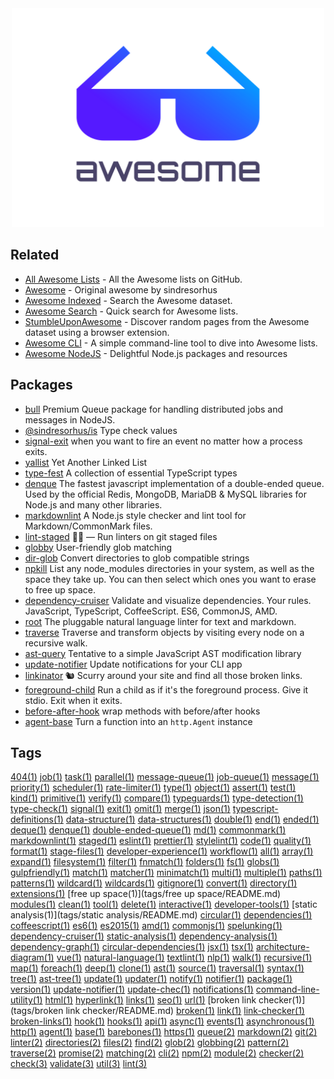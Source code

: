 
<div align="center">
	<img width="500" height="350" src="logo.svg" alt="Awesome">
	<br>
</div>


## Related
- [All Awesome Lists](https://github.com/topics/awesome) - All the Awesome lists on GitHub.
- [Awesome](https://github.com/awesome/sindresorhus) - Original awesome by sindresorhus
- [Awesome Indexed](https://awesome-indexed.mathew-davies.co.uk) - Search the Awesome dataset.
- [Awesome Search](https://awesomelists.top) - Quick search for Awesome lists.
- [StumbleUponAwesome](https://github.com/basharovV/StumbleUponAwesome) - Discover random pages from the Awesome dataset using a browser extension.
- [Awesome CLI](https://github.com/umutphp/awesome-cli) - A simple command-line tool to dive into Awesome lists.
- [Awesome NodeJS](https://github.com/sindresorhus/awesome-nodejs) - Delightful Node.js packages and resources

## Packages
- [bull](https://github.com/OptimalBits/bull) Premium Queue package for handling distributed jobs and messages in NodeJS.
- [@sindresorhus/is](https://github.com/sindresorhus/is) Type check values
- [signal-exit](https://github.com/tapjs/signal-exit) when you want to fire an event no matter how a process exits.
- [yallist](https://github.com/isaacs/yallist) Yet Another Linked List
- [type-fest](https://github.com/sindresorhus/type-fest) A collection of essential TypeScript types
- [denque](https://github.com/invertase/denque) The fastest javascript implementation of a double-ended queue. Used by the official Redis, MongoDB, MariaDB & MySQL libraries for Node.js and many other libraries.
- [markdownlint](https://github.com/DavidAnson/markdownlint) A Node.js style checker and lint tool for Markdown/CommonMark files.
- [lint-staged](https://github.com/okonet/lint-staged) 🚫💩 — Run linters on git staged files
- [globby](https://github.com/sindresorhus/globby) User-friendly glob matching
- [dir-glob](https://github.com/kevva/dir-glob) Convert directories to glob compatible strings
- [npkill](https://github.com/voidcosmos/npkill) List any node_modules directories in your system, as well as the space they take up. You can then select which ones you want to erase to free up space.
- [dependency-cruiser](https://github.com/sverweij/dependency-cruiser) Validate and visualize dependencies. Your rules. JavaScript, TypeScript, CoffeeScript. ES6, CommonJS, AMD.
- [root](https://github.com/textlint/textlint) The pluggable natural language linter for text and markdown.
- [traverse](https://github.com/substack/js-traverse) Traverse and transform objects by visiting every node on a recursive walk.
- [ast-query](https://github.com/SBoudrias/AST-query) Tentative to a simple JavaScript AST modification library
- [update-notifier](https://github.com/yeoman/update-notifier) Update notifications for your CLI app
- [linkinator](https://github.com/JustinBeckwith/linkinator) 🐿 Scurry around your site and find all those broken links. 
- [foreground-child](https://github.com/tapjs/foreground-child) Run a child as if it's the foreground process.  Give it stdio.  Exit when it exits.
- [before-after-hook](https://github.com/gr2m/before-after-hook) wrap methods with before/after hooks
- [agent-base](https://github.com/TooTallNate/node-agent-base) Turn a function into an `http.Agent` instance

## Tags
[404(1)](tags/404/README.md) [job(1)](tags/job/README.md) [task(1)](tags/task/README.md) [parallel(1)](tags/parallel/README.md) [message-queue(1)](tags/message-queue/README.md) [job-queue(1)](tags/job-queue/README.md) [message(1)](tags/message/README.md) [priority(1)](tags/priority/README.md) [scheduler(1)](tags/scheduler/README.md) [rate-limiter(1)](tags/rate-limiter/README.md) [type(1)](tags/type/README.md) [object(1)](tags/object/README.md) [assert(1)](tags/assert/README.md) [test(1)](tags/test/README.md) [kind(1)](tags/kind/README.md) [primitive(1)](tags/primitive/README.md) [verify(1)](tags/verify/README.md) [compare(1)](tags/compare/README.md) [typeguards(1)](tags/typeguards/README.md) [type-detection(1)](tags/type-detection/README.md) [type-check(1)](tags/type-check/README.md) [signal(1)](tags/signal/README.md) [exit(1)](tags/exit/README.md) [omit(1)](tags/omit/README.md) [merge(1)](tags/merge/README.md) [json(1)](tags/json/README.md) [typescript-definitions(1)](tags/typescript-definitions/README.md) [data-structure(1)](tags/data-structure/README.md) [data-structures(1)](tags/data-structures/README.md) [double(1)](tags/double/README.md) [end(1)](tags/end/README.md) [ended(1)](tags/ended/README.md) [deque(1)](tags/deque/README.md) [denque(1)](tags/denque/README.md) [double-ended-queue(1)](tags/double-ended-queue/README.md) [md(1)](tags/md/README.md) [commonmark(1)](tags/commonmark/README.md) [markdownlint(1)](tags/markdownlint/README.md) [staged(1)](tags/staged/README.md) [eslint(1)](tags/eslint/README.md) [prettier(1)](tags/prettier/README.md) [stylelint(1)](tags/stylelint/README.md) [code(1)](tags/code/README.md) [quality(1)](tags/quality/README.md) [format(1)](tags/format/README.md) [stage-files(1)](tags/stage-files/README.md) [developer-experience(1)](tags/developer-experience/README.md) [workflow(1)](tags/workflow/README.md) [all(1)](tags/all/README.md) [array(1)](tags/array/README.md) [expand(1)](tags/expand/README.md) [filesystem(1)](tags/filesystem/README.md) [filter(1)](tags/filter/README.md) [fnmatch(1)](tags/fnmatch/README.md) [folders(1)](tags/folders/README.md) [fs(1)](tags/fs/README.md) [globs(1)](tags/globs/README.md) [gulpfriendly(1)](tags/gulpfriendly/README.md) [match(1)](tags/match/README.md) [matcher(1)](tags/matcher/README.md) [minimatch(1)](tags/minimatch/README.md) [multi(1)](tags/multi/README.md) [multiple(1)](tags/multiple/README.md) [paths(1)](tags/paths/README.md) [patterns(1)](tags/patterns/README.md) [wildcard(1)](tags/wildcard/README.md) [wildcards(1)](tags/wildcards/README.md) [gitignore(1)](tags/gitignore/README.md) [convert(1)](tags/convert/README.md) [directory(1)](tags/directory/README.md) [extensions(1)](tags/extensions/README.md) [free up space(1)](tags/free up space/README.md) [modules(1)](tags/modules/README.md) [clean(1)](tags/clean/README.md) [tool(1)](tags/tool/README.md) [delete(1)](tags/delete/README.md) [interactive(1)](tags/interactive/README.md) [developer-tools(1)](tags/developer-tools/README.md) [static analysis(1)](tags/static analysis/README.md) [circular(1)](tags/circular/README.md) [dependencies(1)](tags/dependencies/README.md) [coffeescript(1)](tags/coffeescript/README.md) [es6(1)](tags/es6/README.md) [es2015(1)](tags/es2015/README.md) [amd(1)](tags/amd/README.md) [commonjs(1)](tags/commonjs/README.md) [spelunking(1)](tags/spelunking/README.md) [dependency-cruiser(1)](tags/dependency-cruiser/README.md) [static-analysis(1)](tags/static-analysis/README.md) [dependency-analysis(1)](tags/dependency-analysis/README.md) [dependency-graph(1)](tags/dependency-graph/README.md) [circular-dependencies(1)](tags/circular-dependencies/README.md) [jsx(1)](tags/jsx/README.md) [tsx(1)](tags/tsx/README.md) [architecture-diagram(1)](tags/architecture-diagram/README.md) [vue(1)](tags/vue/README.md) [natural-language(1)](tags/natural-language/README.md) [textlint(1)](tags/textlint/README.md) [nlp(1)](tags/nlp/README.md) [walk(1)](tags/walk/README.md) [recursive(1)](tags/recursive/README.md) [map(1)](tags/map/README.md) [foreach(1)](tags/foreach/README.md) [deep(1)](tags/deep/README.md) [clone(1)](tags/clone/README.md) [ast(1)](tags/ast/README.md) [source(1)](tags/source/README.md) [traversal(1)](tags/traversal/README.md) [syntax(1)](tags/syntax/README.md) [tree(1)](tags/tree/README.md) [ast-tree(1)](tags/ast-tree/README.md) [update(1)](tags/update/README.md) [updater(1)](tags/updater/README.md) [notify(1)](tags/notify/README.md) [notifier(1)](tags/notifier/README.md) [package(1)](tags/package/README.md) [version(1)](tags/version/README.md) [update-notifier(1)](tags/update-notifier/README.md) [update-chec(1)](tags/update-chec/README.md) [notifications(1)](tags/notifications/README.md) [command-line-utility(1)](tags/command-line-utility/README.md) [html(1)](tags/html/README.md) [hyperlink(1)](tags/hyperlink/README.md) [links(1)](tags/links/README.md) [seo(1)](tags/seo/README.md) [url(1)](tags/url/README.md) [broken link checker(1)](tags/broken link checker/README.md) [broken(1)](tags/broken/README.md) [link(1)](tags/link/README.md) [link-checker(1)](tags/link-checker/README.md) [broken-links(1)](tags/broken-links/README.md) [hook(1)](tags/hook/README.md) [hooks(1)](tags/hooks/README.md) [api(1)](tags/api/README.md) [async(1)](tags/async/README.md) [events(1)](tags/events/README.md) [asynchronous(1)](tags/asynchronous/README.md) [http(1)](tags/http/README.md) [agent(1)](tags/agent/README.md) [base(1)](tags/base/README.md) [barebones(1)](tags/barebones/README.md) [https(1)](tags/https/README.md) [queue(2)](tags/queue/README.md) [markdown(2)](tags/markdown/README.md) [git(2)](tags/git/README.md) [linter(2)](tags/linter/README.md) [directories(2)](tags/directories/README.md) [files(2)](tags/files/README.md) [find(2)](tags/find/README.md) [glob(2)](tags/glob/README.md) [globbing(2)](tags/globbing/README.md) [pattern(2)](tags/pattern/README.md) [traverse(2)](tags/traverse/README.md) [promise(2)](tags/promise/README.md) [matching(2)](tags/matching/README.md) [cli(2)](tags/cli/README.md) [npm(2)](tags/npm/README.md) [module(2)](tags/module/README.md) [checker(2)](tags/checker/README.md) [check(3)](tags/check/README.md) [validate(3)](tags/validate/README.md) [util(3)](tags/util/README.md) [lint(3)](tags/lint/README.md)